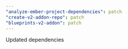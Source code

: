 ```yaml
---
"analyze-ember-project-dependencies": patch
"create-v2-addon-repo": patch
"blueprints-v2-addon": patch
---
```


Updated dependencies
